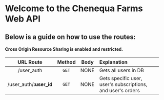 # Welcome to the Chenequa Farms Web API #
## Below is a guide on how to use the routes: ##
#### Cross Origin Resource Sharing is enabled and restricted. ####

| URL Route    | Method       | Body        | Explanation     |
|:------------:|:------------:|:-----------:|:---------------|
| /user_auth   | `GET`          | NONE        | Gets all users in DB|
| /user_auth/**:user_id** | `GET`   | NONE        | Gets specific user, user's subscriptions, and  user's orders
